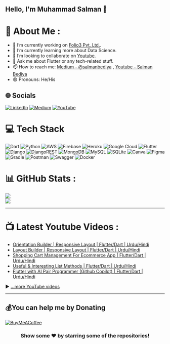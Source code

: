 ## Hello, I'm Muhammad Salman 👋

# 💫 About Me :
- 🔭 I’m currently working on [Folio3 Pvt. Ltd.](https://www.folio3.com/).
- 🌱 I’m currently learning more about Data Science.
- 👯 I’m looking to collaborate on [Youtube](https://youtube.com/channel/UCATx8nc98fm8y2zayfDZz_A).
- 💬 Ask me about Flutter or any tech-related stuff.
- 📫 How to reach me: [Medium - @salmanbediya](https://salmanbediya.medium.com) , [Youtube - Salman Bediya](https://youtube.com/channel/UCATx8nc98fm8y2zayfDZz_A)
- 😄 Pronouns: He/His

## 🌐 Socials
[![LinkedIn](https://img.shields.io/badge/LinkedIn-%230077B5.svg?logo=linkedin&logoColor=white)](https://www.linkedin.com/in/salmanbediya/) [![Medium](https://img.shields.io/badge/Medium-12100E?logo=medium&logoColor=white)](https://salmanbediya.medium.com) [![YouTube](https://img.shields.io/badge/YouTube-%23FF0000.svg?logo=YouTube&logoColor=white)](https://youtube.com/channel/UCATx8nc98fm8y2zayfDZz_A) 

# 💻 Tech Stack
![Dart](https://img.shields.io/badge/dart-%230175C2.svg?style=for-the-badge&logo=dart&logoColor=white) ![Python](https://img.shields.io/badge/python-3670A0?style=for-the-badge&logo=python&logoColor=ffdd54) ![AWS](https://img.shields.io/badge/AWS-%23FF9900.svg?style=for-the-badge&logo=amazon-aws&logoColor=white) ![Firebase](https://img.shields.io/badge/firebase-%23039BE5.svg?style=for-the-badge&logo=firebase) ![Heroku](https://img.shields.io/badge/heroku-%23430098.svg?style=for-the-badge&logo=heroku&logoColor=white) ![Google Cloud](https://img.shields.io/badge/Google%20Cloud-%234285F4.svg?style=for-the-badge&logo=google-cloud&logoColor=white) ![Flutter](https://img.shields.io/badge/Flutter-%2302569B.svg?style=for-the-badge&logo=Flutter&logoColor=white) ![Django](https://img.shields.io/badge/django-%23092E20.svg?style=for-the-badge&logo=django&logoColor=white) ![DjangoREST](https://img.shields.io/badge/DJANGO-REST-ff1709?style=for-the-badge&logo=django&logoColor=white&color=ff1709&labelColor=gray) ![MongoDB](https://img.shields.io/badge/MongoDB-%234ea94b.svg?style=for-the-badge&logo=mongodb&logoColor=white) ![MySQL](https://img.shields.io/badge/mysql-%2300f.svg?style=for-the-badge&logo=mysql&logoColor=white) ![SQLite](https://img.shields.io/badge/sqlite-%2307405e.svg?style=for-the-badge&logo=sqlite&logoColor=white) ![Canva](https://img.shields.io/badge/Canva-%2300C4CC.svg?style=for-the-badge&logo=Canva&logoColor=white) 	![Figma](https://img.shields.io/badge/figma-%23F24E1E.svg?style=for-the-badge&logo=figma&logoColor=white) ![Gradle](https://img.shields.io/badge/Gradle-02303A.svg?style=for-the-badge&logo=Gradle&logoColor=white) ![Postman](https://img.shields.io/badge/Postman-FF6C37?style=for-the-badge&logo=postman&logoColor=white) ![Swagger](https://img.shields.io/badge/-Swagger-%23Clojure?style=for-the-badge&logo=swagger&logoColor=white) ![Docker](https://img.shields.io/badge/docker-%230db7ed.svg?style=for-the-badge&logo=docker&logoColor=white)
# 📊 GitHub Stats :
![](https://github-readme-streak-stats.herokuapp.com/?user=msalman2890&theme=flag-india&hide_border=true)<br/>
![](https://github-readme-stats.vercel.app/api/top-langs/?username=msalman2890&theme=flag-india&hide_border=true&include_all_commits=false&count_private=false&layout=compact)

---
# 📺 Latest Youtube Videos :

<!-- YOUTUBE-VIDEOS-LIST:START -->
- [Orientation Builder | Responsive Layout | Flutter/Dart | Urdu/Hindi](https://www.youtube.com/watch?v=19JF_67uaFw)
- [Layout Builder | Responsive Layout | Flutter/Dart | Urdu/Hindi](https://www.youtube.com/watch?v=h7h4ZhdKUdI)
- [Shopping Cart Management For Ecommerce App | Flutter/Dart | Urdu/Hindi](https://www.youtube.com/watch?v=2EVgun35kOE)
- [Useful &amp; Interesting List Methods | Flutter/Dart | Urdu/Hindi](https://www.youtube.com/watch?v=Vb8TVO9_QVk)
- [Flutter with AI Pair Programmer &lpar;Github Copilot&rpar; | Flutter/Dart | Urdu/Hindi](https://www.youtube.com/watch?v=Xar12ksH3Bk)
<!-- YOUTUBE-VIDEOS-LIST:END -->


▶ [...more YouTube videos](https://www.youtube.com/channel/UCATx8nc98fm8y2zayfDZz_A?sub_confirmation=1)

---

  ## 💰You can help me by Donating
  [![BuyMeACoffee](https://img.shields.io/badge/Buy%20Me%20a%20Coffee-ffdd00?style=for-the-badge&logo=buy-me-a-coffee&logoColor=black)](http://buymeacoffee.com/mdsalmanshaikh)
  

<div align="center">

### Show some ❤️ by starring some of the repositories!

</div>
